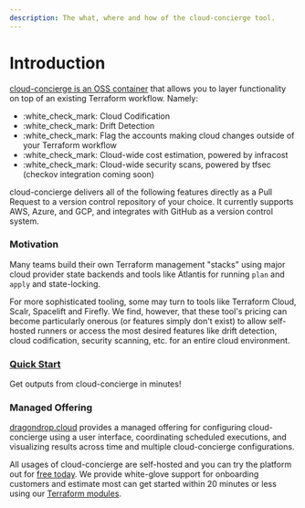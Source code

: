 ```yaml
---
description: The what, where and how of the cloud-concierge tool.
---
```


# Introduction

[cloud-concierge is an OSS container](https://github.com/dragondrop-cloud/cloud-concierge) that allows you to layer functionality on top of an existing Terraform workflow. Namely:

* :white\_check\_mark: Cloud Codification
* :white\_check\_mark: Drift Detection&#x20;
* :white\_check\_mark: Flag the accounts making cloud changes outside of your Terraform workflow
* :white\_check\_mark: Cloud-wide cost estimation, powered by infracost
* :white\_check\_mark: Cloud-wide security scans, powered by tfsec (checkov integration coming soon)

cloud-concierge delivers all of the following features directly as a Pull Request to a version control repository of your choice. It currently supports AWS, Azure, and GCP, and integrates with GitHub as a version control system.

### Motivation

Many teams build their own Terraform management "stacks" using major cloud provider state backends and tools like Atlantis for running `plan` and `apply` and state-locking.

For more sophisticated tooling, some may turn to tools like Terraform Cloud, Scalr, Spacelift and Firefly. We find, however, that these tool's pricing can become particularly onerous (or features simply don't exist) to allow self-hosted runners or access the most desired features like drift detection, cloud codification, security scanning, etc. for an entire cloud environment.

### [Quick Start](./#quick-start)

Get outputs from cloud-concierge in minutes!

### Managed Offering

[dragondrop.cloud](https://dragondrop.cloud) provides a managed offering for configuring cloud-concierge using a user interface, coordinating scheduled executions, and visualizing results across time and multiple cloud-concierge configurations.

All usages of cloud-concierge are self-hosted and you can try the platform out for [free today](https://app.dragondrop.cloud). We provide white-glove support for onboarding customers and estimate most can get started within 20 minutes or less using our [Terraform modules](https://registry.terraform.io/namespaces/dragondrop-cloud).
